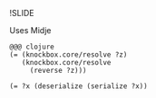 !SLIDE

Uses Midje

    @@@ clojure
    (= (knockbox.core/resolve ?z)
       (knockbox.core/resolve
         (reverse ?z)))

    (= ?x (deserialize (serialize ?x))
